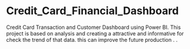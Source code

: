 # Credit_Card_Financial_Dashboard
Credit Card Transaction and Customer Dashboard using Power BI.
This project is based on analysis and creating a attractive and informative for check the trend of that data.
this can improve the future production .
.
